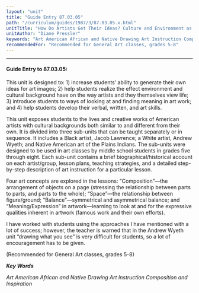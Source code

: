 ```yaml
---
layout: "unit"
title: "Guide Entry 87.03.05"
path: "/curriculum/guides/1987/3/87.03.05.x.html"
unitTitle: "How Do Artists Get Their Ideas? Culture and Environment as Sources of Ideas"
unitAuthor: "Diane Pressler"
keywords: "Art American African and Native Drawing Art Instruction Composition and Inspiration"
recommendedFor: "Recommended for General Art classes, grades 5-8"
---
```

<body>
<hr/>
 <h4>
  Guide Entry to 87.03.05:
 </h4>
 This unit is designed to: 1) increase students’ ability to generate their own ideas for art images; 2) help students realize the effect environment and cultural background have on the way artists and they themselves view life; 3) introduce students to ways of looking at and finding meaning in art work; and 4) help students develop their verbal, written, and art skills.
 <p>
  This unit exposes students to the lives and creative works of American artists with cultural backgrounds both similar to and different from their own. It is divided into three sub-units that can be taught separately or in sequence. It includes a Black artist, Jacob Lawrence; a White artist, Andrew Wyeth; and Native American art of the Plains Indians. The sub-units were designed to be used in art classes by middle school students in grades five through eight. Each sub-unit contains a brief biographical/historical account on each artist/group, lesson plans, teaching strategies, and a detailed step-by-step description of art instruction for a particular lesson.
 </p>
 <p>
  Four art concepts are explored in the lessons: “Composition”—the arrangement of objects on a page (stressing the relationship between parts to parts, and parts to the whole); “Space”—the relationship between figure/ground; “Balance”—symmetrical and asymmetrical balance; and “Meaning/Expression” in artwork—learning to look at and for the expressive qualities inherent in artwork (famous work and their own efforts).
 </p>
 <p>
  I have worked with students using the approaches I have mentioned with a lot of success; however, the teacher is warned that in the Andrew Wyeth unit “drawing what you see” is very difficult for students, so a lot of encouragement has to be given.
 </p>
 <p>
  (Recommended for General Art classes, grades 5-8)
 </p>
<p>
  <b>
   <i>
    Key Words
   </i>
  </b>
  <br/>
 </p>
 <p>
  <i>
   Art American African and Native Drawing Art Instruction Composition and Inspiration
  </i>
 </p>

</body>
